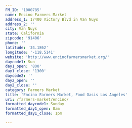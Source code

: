 ```yaml
---
FM_ID: '1000785'
name: Encino Farmers Market
address_1: 17400 Victory Blvd in Van Nuys
address_2: ''
city: Van Nuys
state: California
zipcode: '91406'
phone: ''
latitude: '34.1862'
longitude: '-118.5141'
website: 'http://www.encinofarmersmarket.org/'
daycode1: Sun
day1_open: '800'
day1_close: '1300'
daycode2: ''
day2_open: ''
day2_close: ''
category: Farmers Market
title: 'Encino Farmers Market, Food Oasis Los Angeles'
uri: /farmers-market/encino/
formatted_daycode1: Sunday
formatted_day1_open: 8am
formatted_day1_close: 1pm

---
```

